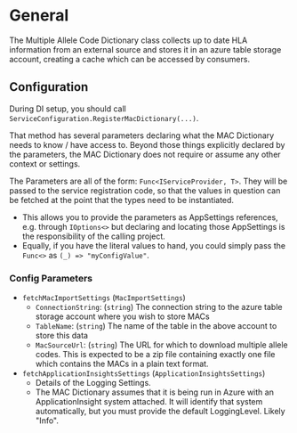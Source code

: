 ﻿# General

The Multiple Allele Code Dictionary class collects up to date HLA information from an external source and stores it in an azure table storage account, creating a cache which can be accessed by consumers.

 ## Configuration
 
 During DI setup, you should call `ServiceConfiguration.RegisterMacDictionary(...)`.
 
 That method has several parameters declaring what the MAC Dictionary needs to know / have access to. Beyond those things explicitly declared by the parameters, the MAC Dictionary does not require or assume any other context or settings.
 
 The Parameters are all of the form: `Func<IServiceProvider, T>`. They will be passed to the service registration code, so that the values in question can be fetched at the point that the types need to be instantiated.
 
 * This allows you to provide the parameters as AppSettings references, e.g. through `IOptions<>` but declaring and locating those AppSettings is the responsibility of the calling project.
 * Equally, if you have the literal values to hand, you could simply pass the `Func<>` as `(_) => "myConfigValue"`.
 
 ### Config Parameters
 
 * `fetchMacImportSettings` (`MacImportSettings`)
   * `ConnectionString`: (`string`) The connection string to the azure table storage account where you wish to store MACs
   * `TableName`: (`string`) The name of the table in the above account to store this data
   * `MacSourceUrl`: (`string`) The URL for which to download multiple allele codes. This is expected to be a zip file containing exactly one file which contains the MACs in a plain text format.
 * `fetchApplicationInsightsSettings` (`ApplicationInsightsSettings`)
   * Details of the Logging Settings.
   * The MAC Dictionary assumes that it is being run in Azure with an ApplicationInsight system attached. It will identify that system automatically, but you must provide the default LoggingLevel. Likely "Info".
 
